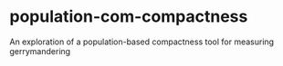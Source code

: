 # population-com-compactness
An exploration of a population-based compactness tool for measuring gerrymandering
